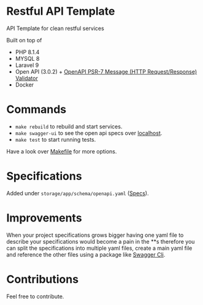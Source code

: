 # Restful API Template

API Template for clean restful services

Built on top of
- PHP 8.1.4
- MYSQL 8
- Laravel 9
- Open API (3.0.2) + [OpenAPI PSR-7 Message (HTTP Request/Response) Validator](https://github.com/thephpleague/openapi-psr7-validator)
- Docker

# Commands
- `make rebuild` to rebuild and start services.
- `make swagger-ui` to see the open api specs over [localhost](http://localhost:8081).
- `make test` to start running tests.

Have a look over [Makefile](https://github.com/omarfawzi/Restful-API-Template/blob/main/Makefile) for more options.

# Specifications 

Added under `storage/app/schema/openapi.yaml` ([Specs](https://github.com/omarfawzi/Restful-API-Template/blob/main/storage/app/schema/openapi.yaml)).

# Improvements

When your project specifications grows bigger having one yaml file to describe your specifications would become a pain in the **s therefore you can split the specifications into multiple yaml files, create a main yaml file and reference the other files using a package like [Swagger Cli](https://www.npmjs.com/package/swagger-cli).

# Contributions

Feel free to contribute.

